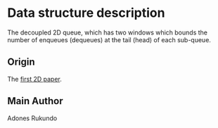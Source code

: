 # Data structure description

The decoupled 2D queue, which has two windows which bounds the number of enqueues (dequeues) at the tail (head) of each sub-queue.

## Origin

The [first 2D paper](https://doi.org/10.4230/LIPIcs.DISC.2019.31).

## Main Author

Adones Rukundo